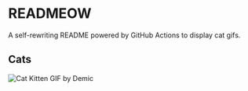 # READMEOW

A self-rewriting README powered by GitHub Actions to display cat gifs.

## Cats

![Cat Kitten GIF by Demic](https://media3.giphy.com/media/v1.Y2lkPTlhY2QwMmRhbTF6eXhrbjk5czRuaDhkMWp0dHVmZXB0cTRkNGw2bTVhZTFxcm05diZlcD12MV9naWZzX3NlYXJjaCZjdD1n/3oriO0OEd9QIDdllqo/200.gif)
